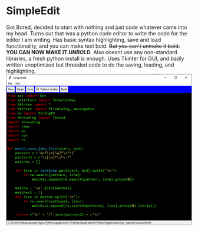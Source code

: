 # SimpleEdit
Got Bored, decided to start with nothing and just code whatever came into my head. Turns out that was a python code editor to write the code for the editor I am writing. Has basic syntax highlighting, save and load functionality, and you can make text bold. ~~But you can't unmake it bold.~~ **YOU CAN NOW MAKE IT _UNBOLD_.** Also doesnt use any non-standard libraries, a fresh python install is enough. Uses Tkinter for GUI, and badly written unoptimized but threaded code to do the saving, loading, and highlighting.
![ScreenShot](2024-12-02-2.png)
